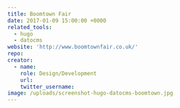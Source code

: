 ```yaml
---
title: Boomtown Fair
date: 2017-01-09 15:00:00 +0000
related_tools:
  - hugo
  - datocms
website: 'http://www.boomtownfair.co.uk/'
repo:
creator:
  - name:
    role: Design/Development
    url:
    twitter_username:
image: /uploads/screenshot-hugo-datocms-boomtown.jpg
---
```

